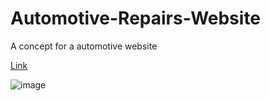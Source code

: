 # Automotive-Repairs-Website
A concept for a automotive website

[Link](https://kooroshoo.github.io/Automotive-Repairs-Website/)

![image](https://user-images.githubusercontent.com/26629624/153717364-8a0c4f16-d438-4e97-975d-12a4178338b3.png)
